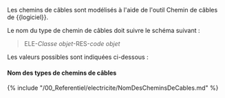 Les chemins de câbles sont modélisés à l'aide de l'outil Chemin de câbles de {{logiciel}}.

Le nom du type de chemin de câbles doit suivre le schéma suivant :

> ELE-_Classe objet_-RES-_code objet_

Les valeurs possibles sont indiquées ci-dessous :

#### Nom des types de chemins de câbles

{% include "/00_Referentiel/electricite/NomDesCheminsDeCables.md" %}